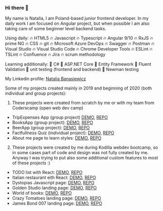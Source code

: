 ### Hi there 👋

My name is Natalia, I am Poland-based junior frontend developer. In my daily work I am focused on Angular project, but when possible I am also taking care of some beginner level backend tasks.

Using daily:
:fire: HTML5 :fire: Javascript :fire: Typescript :fire: Angular 9/10 :fire: RxJS :fire: prime NG :fire: CSS :fire: git :fire: Microsoft Azure DevOps :fire: Swagger :fire: Postman :fire: Visual Studio :fire: Visual Studio Code :fire: Chrome Developer Tools :fire: ESLint :fire: TSLint :fire: Confluence :fire: Jira :fire: scrum methodology

Learning additionally:
:gem: C# :gem: ASP.NET Core :gem: Entity Framework :gem: Fluent Validation :gem: unit testing (frontend and backend) :gem: Newman testing

My Linkedin profile: [Natalia Banasiewicz](https://www.linkedin.com/in/nbanasiewicz/)

Some of my projects created mainly in 2019 and beginning of 2020 (both individual and group projects):

1. These projects were created from scratch by me or with my team from Coderscamp (open web dev camp)

  - TripExpenses App (group project) [DEMO](https://tripexpenses.herokuapp.com/), [REPO](https://github.com/natkalia/Trip-Expenses-App)
  - BooksApp (group project): [DEMO](https://bookstore-seven.herokuapp.com/), [REPO](https://github.com/natkalia/BookStore)
  - BeerApp (group project): [DEMO](https://natkalia.github.io/BeerAPI/), [REPO](https://github.com/natkalia/BeerAPI)
  - Factfullness Quiz (individual project): [DEMO](https://natkalia.github.io/factfulness-quiz-coderscamp), [REPO](https://github.com/natkalia/factfulness-quiz-coderscamp)
  - About me page to learn styles: [DEMO](https://natkalia.github.io/portfolio-coderscamp), [REPO](https://github.com/natkalia/portfolio-coderscamp)

2. These projects were created by me during Kodilla webdev bootcamp, so in some cases part of code and design was not fully created by me. Anyway I was trying to put also some additional custom features to most of these projects :)

  - TODO list with React: [DEMO](https://list-react-redux.herokuapp.com/), [REPO](https://github.com/natkalia/todolist-react-kodilla)
  - Italian restaurant eith React: [DEMO](https://italian-restaurant.herokuapp.com/), [REPO](https://github.com/natkalia/pizzeria-portal-kodilla-18.2)
  - Dystopias Javascript page: [DEMO](https://natkalia.github.io/dystopias-kodilla-6.2/), [REPO](https://github.com/natkalia/dystopias-kodilla-6.2)
  - Golden Studio landing page: [DEMO](https://natkalia.github.io/golden-kodilla-4.6/), [REPO](https://github.com/natkalia/golden-kodilla-4.6)
  - World of books: [DEMO](https://natkalia.github.io/bookstore-kodilla-3.4/), [REPO](https://github.com/natkalia/bookstore-kodilla-3.4)
  - Crazy Tomatoes landing page: [DEMO](https://natkalia.github.io/tomatoes-kodilla-2.8/), [REPO](https://github.com/natkalia/tomatoes-kodilla-2.8)
  - James Bond 007 landing page: [DEMO](https://natkalia.github.io/bond-kodilla-1.3/), [REPO](https://github.com/natkalia/bond-kodilla-1.3)
